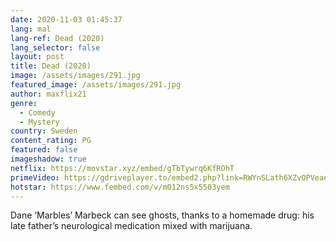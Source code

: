 ```yaml
---
date: 2020-11-03 01:45:37
lang: mal
lang-ref: Dead (2020)
lang_selector: false
layout: post
title: Dead (2020)
image: /assets/images/291.jpg
featured_image: /assets/images/291.jpg
author: maxflix21
genre:
  - Comedy
  - Mystery
country: Sweden
content_rating: PG
featured: false
imageshadow: true
netflix: https://movstar.xyz/embed/gTbTywrq6KfROhT
primeVideo: https://gdriveplayer.to/embed2.php?link=RWYnSLath6XZvOPVeaeSuQ%252Fn1pWyCHksbDPQaRHMA10E9TRwDqtyKMWB774CW7UQw8XqDK5fpzmI2qfCqf7dv8Bl0pEYvc39BJZDybVeepPfjuMcHQjycKFxJk34psgRjmJMHjh3z%252FiDJmzh1yYJLq43tnbvGelpwGA1rwslglVRSuUBqvEGG0g3A7QEKC22Y%253D
hotstar: https://www.fembed.com/v/m012ns5x5503yem
---
```

Dane ‘Marbles’ Marbeck can see ghosts, thanks to a homemade drug: his late father’s neurological medication mixed with marijuana.